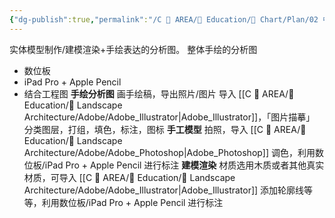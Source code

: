 ```yaml
---
{"dg-publish":true,"permalink":"/C 📔 AREA/📖 Education/📐 Chart/Plan/02 中期分析/手绘模型/","title":"手绘模型","noteIcon":"1","created":"2025-08-16T13:55:23.045+08:00","updated":"2024-11-05T23:48:29.995+08:00"}
---
```


实体模型制作/建模渲染+手绘表达的分析图。
整体手绘的分析图
-   数位板
-   iPad Pro + Apple Pencil
-   结合工程图
**手绘分析图**
画手绘稿，导出照片/图片
导入 [[C 📔 AREA/📖 Education/🌳 Landscape Architecture/Adobe/Adobe_Illustrator\|Adobe_Illustrator]]，「图片描摹」
分类图层，打组，填色，标注，图标
**手工模型**
拍照，导入 [[C 📔 AREA/📖 Education/🌳 Landscape Architecture/Adobe/Adobe_Photoshop\|Adobe_Photoshop]] 调色，利用数位板/iPad Pro + Apple Pencil 进行标注
**建模渲染**
材质选用木质或者其他真实材质，可导入 [[C 📔 AREA/📖 Education/🌳 Landscape Architecture/Adobe/Adobe_Illustrator\|Adobe_Illustrator]] 添加轮廓线等等，利用数位板/iPad Pro + Apple Pencil 进行标注